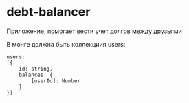 # debt-balancer
Приложение, помогает вести учет долгов между друзьями

В монге должна быть коллекциия users:
```
users: 
[{
    id: string,
    balances: {
        [userId]: Number
    }
}]
```






